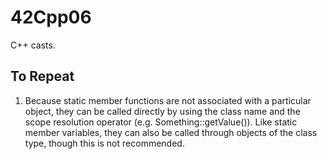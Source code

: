 # 42Cpp06
C++ casts.

## To Repeat
1. Because static member functions are not associated with a particular object, they can be called directly by using the class name and the scope resolution operator (e.g. Something::getValue()). Like static member variables, they can also be called through objects of the class type, though this is not recommended.